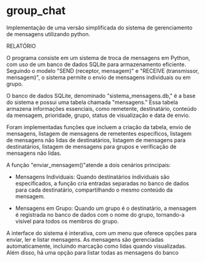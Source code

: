 # group_chat
Implementação de uma versão simplificada do sistema de gerenciamento de mensagens utilizando python.

RELATÓRIO

  O programa consiste em um sistema de troca de mensagens em Python,
com uso de um banco de dados SQLite para armazenamento eficiente. Seguindo o modelo
"SEND (receptor, mensagem)" e "RECEIVE (transmissor, mensagem)", o sistema permite o
envio de mensagens individuais ou em grupo.

  O banco de dados SQLite, denominado "sistema_mensagens.db," é a base do
sistema e possui uma tabela chamada "mensagens." Essa tabela armazena informações
essenciais, como remetente, destinatário, conteúdo da mensagem, prioridade, grupo, status
de visualização e data de envio.

  Foram implementadas funções que incluem a criação da tabela, envio de
mensagens, listagem de mensagens de remetentes específicos, listagem de mensagens
não lidas de destinatários, listagem de mensagens para destinatários, listagem de
mensagens para grupos e verificação de mensagens não lidas.

  A função "enviar_mensagem()"atende a dois cenários principais:
  
  - Mensagens Individuais: Quando destinatários individuais são especificados, a função cria
entradas separadas no banco de dados para cada destinatário, compartilhando o mesmo
conteúdo da mensagem.

- Mensagens em Grupo: Quando um grupo é o destinatário, a mensagem é registrada no
banco de dados com o nome do grupo, tornando-a visível para todos os membros do grupo.

A interface do sistema é interativa, com um menu que oferece opções para enviar,
ler e listar mensagens. As mensagens são gerenciadas automaticamente, incluindo
marcação como lidas quando visualizadas. Além disso, há uma opção para listar todas as
mensagens do banco
